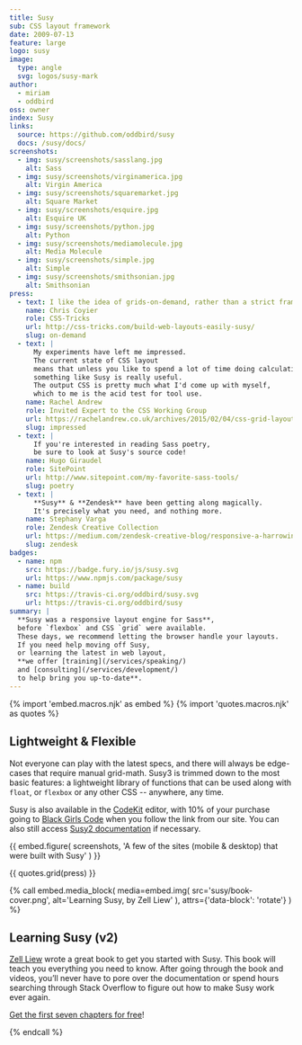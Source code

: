 ```yaml
---
title: Susy
sub: CSS layout framework
date: 2009-07-13
feature: large
logo: susy
image:
  type: angle
  svg: logos/susy-mark
author:
  - miriam
  - oddbird
oss: owner
index: Susy
links:
  source: https://github.com/oddbird/susy
  docs: /susy/docs/
screenshots:
  - img: susy/screenshots/sasslang.jpg
    alt: Sass
  - img: susy/screenshots/virginamerica.jpg
    alt: Virgin America
  - img: susy/screenshots/squaremarket.jpg
    alt: Square Market
  - img: susy/screenshots/esquire.jpg
    alt: Esquire UK
  - img: susy/screenshots/python.jpg
    alt: Python
  - img: susy/screenshots/mediamolecule.jpg
    alt: Media Molecule
  - img: susy/screenshots/simple.jpg
    alt: Simple
  - img: susy/screenshots/smithsonian.jpg
    alt: Smithsonian
press:
  - text: I like the idea of grids-on-demand, rather than a strict framework.
    name: Chris Coyier
    role: CSS-Tricks
    url: http://css-tricks.com/build-web-layouts-easily-susy/
    slug: on-demand
  - text: |
      My experiments have left me impressed.
      The current state of CSS layout
      means that unless you like to spend a lot of time doing calculations
      something like Susy is really useful.
      The output CSS is pretty much what I'd come up with myself,
      which to me is the acid test for tool use.
    name: Rachel Andrew
    role: Invited Expert to the CSS Working Group
    url: https://rachelandrew.co.uk/archives/2015/02/04/css-grid-layout-creating-complex-grids/
    slug: impressed
  - text: |
      If you're interested in reading Sass poetry,
      be sure to look at Susy's source code!
    name: Hugo Giraudel
    role: SitePoint
    url: http://www.sitepoint.com/my-favorite-sass-tools/
    slug: poetry
  - text: |
      **Susy** & **Zendesk** have been getting along magically.
      It's precisely what you need, and nothing more.
    name: Stephany Varga
    role: Zendesk Creative Collection
    url: https://medium.com/zendesk-creative-blog/responsive-a-harrowing-meditation-on-the-brutal-realities-of-web-content-organization-in-5-acts-1d33ce25f062
    slug: zendesk
badges:
  - name: npm
    src: https://badge.fury.io/js/susy.svg
    url: https://www.npmjs.com/package/susy
  - name: build
    src: https://travis-ci.org/oddbird/susy.svg
    url: https://travis-ci.org/oddbird/susy
summary: |
  **Susy was a responsive layout engine for Sass**,
  before `flexbox` and CSS `grid` were available.
  These days, we recommend letting the browser handle your layouts.
  If you need help moving off Susy,
  or learning the latest in web layout,
  **we offer [training](/services/speaking/)
  and [consulting](/services/development/)
  to help bring you up-to-date**.
---
```


{% import 'embed.macros.njk' as embed %}
{% import 'quotes.macros.njk' as quotes %}

## Lightweight & Flexible

Not everyone can play with the latest specs,
and there will always be edge-cases that require manual grid-math.
Susy3 is trimmed down to the most basic features: a lightweight library
of functions that can be used along with `float`, or `flexbox` or any
other CSS -- anywhere, any time.

Susy is also available in the [CodeKit] editor, with 10% of your
purchase going to [Black Girls Code]
when you follow the link from our site.
You can also still access [Susy2 documentation](https://susy.readthedocs.io/)
if necessary.

{{ embed.figure(
  screenshots,
  'A few of the sites (mobile & desktop) that were built with Susy'
) }}

{{ quotes.grid(press) }}

[CodeKit]: https://codekitapp.com/index.html?referrer=susy
[Black Girls Code]: http://blackgirlscode.com

{% call embed.media_block(
  media=embed.img(
  src='susy/book-cover.png',
    alt='Learning Susy, by Zell Liew'
  ),
  attrs={'data-block': 'rotate'}
) %}

## Learning Susy (v2)

[Zell Liew] wrote a great book to get you started with Susy.
This book will teach you everything you need to know.
After going through the book and videos,
you’ll never have to pore over the documentation
or spend hours searching through Stack Overflow
to figure out how to make Susy work ever again.

[Get the first seven chapters for free][]!

[Zell Liew]: https://zellwk.com/
[Get the first seven chapters for free]: https://learnsusy.zellwk.com/

{% endcall %}
